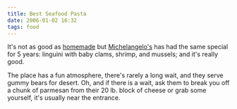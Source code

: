 ```yaml
---
title: Best Seafood Pasta
date: 2006-01-02 16:32
tags: food
---
```

It's not as good as [homemade][1] but [Michelangelo's][2] has had the same special for 5 years: linguini with baby clams, shrimp, and mussels; and it's really good.

The place has a fun atmosphere, there's rarely a long wait, and they serve gummy bears for desert. Oh, and if there is a wait, ask them to break you off a chunk of parmesan from their 20 lb. block of cheese or grab some yourself, it's usually near the entrance.

 [1]: http://ggr.com/?p=9
 [2]: http://local.google.com/local?q=michelangelo%27s&near=San+Francisco,+CA&sll=37.775000,-122.418333&sspn=1.128891,1.873169&t=&hl=en&latlng=37775000,-122418333,9239044668248113722
